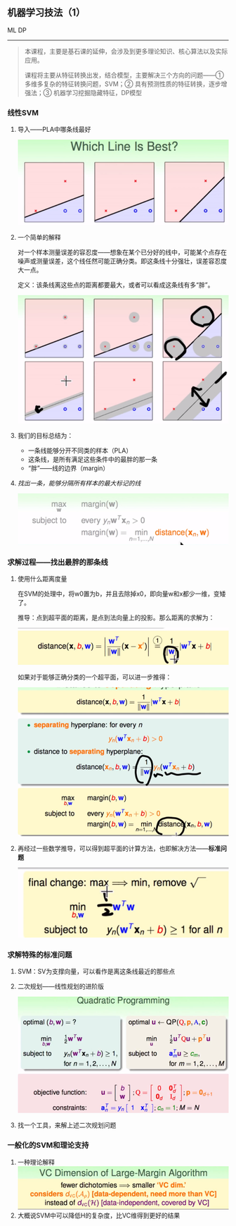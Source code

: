 ## 机器学习技法（1）

ML DP

---

> 本课程，主要是基石课的延伸，会涉及到更多理论知识、核心算法以及实际应用。
>
> 课程将主要从特征转换出发，结合模型，主要解决三个方向的问题——① 多维多复杂的特征转换问题，SVM；② 具有预测性质的特征转换，逐步增强法；③ 机器学习挖掘隐藏特征，DP模型

### 线性SVM

1. 导入——PLA中哪条线最好

   ![1536714991310](assets/1536714991310.png)

2. 一个简单的解释

   对一个样本测量误差的容忍度——想象在某个已分好的线中，可能某个点存在噪声或测量误差，这个线任然可能正确分类。即这条线十分强壮，误差容忍度大一点。

   定义：该条线离这些点的距离都要最大，或者可以看成这条线有多“胖”。

   ![1536715387953](assets/1536715387953.png)

3. 我们的目标总结为：
   - 一条线能够分开不同类的样本（PLA）
   - 这条线，是所有满足这些条件中的最胖的那一条
   - “胖”——线的边界（margin）
4. *找出一条，能够分隔所有样本的最大标记的线*

   ![1536794933189](assets/1536794933189.png)

### 求解过程——找出最胖的那条线

1. 使用什么距离度量

   在SVM的处理中，将w0置为b，并且去除掉x0，即向量w和x都少一维，变矮了。

   推导：点到超平面的距离，是点到法向量上的投影。那么距离的求解为：

   ![1536795261687](assets/1536795261687.png)

   如果对于能够正确分类的一个超平面，可以进一步推得：

   ![1536795418686](assets/1536795418686.png)

2. 再经过一些数学推导，可以得到超平面的计算方法，也即解决方法——**标准问题**

   ![1536796048180](assets/1536796048180.png)

### 求解特殊的标准问题

1. SVM：SV为支撑向量，可以看作是离这条线最近的那些点

2. 二次规划——线性规划的进阶版

   ![1536796980500](assets/1536796980500.png)

3. 找一个工具，来解上述二次规划问题

### 一般化的SVM和理论支持

1. 一种理论解释![1536797730841](assets/1536797730841.png)
2. 大概说SVM中可以降低H的复杂度，比VC维得到更好的结果

























